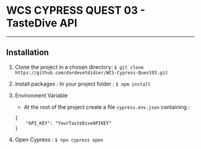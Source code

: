 # WCS CYPRESS QUEST 03 - TasteDive API
---

## Installation

1. Clone the project in a chosen directory: `$ git clone https://github.com/dardevetdidier/WCS-Cypress-Quest03.git`

2. Install packages : In your project folder : `$ npm install`

3. Environment Variable

    - At the root of the project create a file `cypress.env.json` containing :
    ```
    {
        "API_KEY": "YourTasteDiveAPIKEY"
    }
    ```    

4. Open Cypress : `$ npx cypress open`

